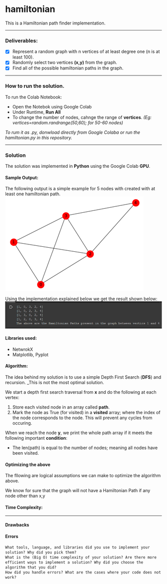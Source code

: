 # hamiltonian 
This is a Hamiltonian path finder implementation. 

----

### Deliverables: 
- [x] Represent a random graph with n vertices of at least degree one (n is at least 100).
- [x] Randomly select two vertices **(x,y)** from the graph.
- [x] Find all of the possible hamiltonian paths in the graph.

----
### How to run the solution.

To run the Colab Notebook:
- Open the Notebok using Google Colab
- Under Runtime, **Run All**
- To change the number of nodes, cahnge the range of **vertices**. _(Eg: vertices=random.randrange(50,60); for 50-60 nodes)_

_To rum it as .py, donwload directly from Google Colaba or run the hamiltonian.py in this repository._

----

### Solution
The solution was implemented in **Python** using the Google Colab **GPU**. 

#### Sample Output:
The following output is a simple example for 5 nodes with created with at least one hamiltonian path. 
![](photos/sample_output.png?raw=true "Samlpe Graph")

Using the implementation explained below we get the result shown below:
![](photos/Output.png?raw=true "Samlpe Graph")


#### Libraries used:
- NetwrokX
- Matplotlib, Pyplot 

#### Algorithm:
The idea behind my solution is to use a simple Depth First Search (**DFS**) and recursion. 
_This is not the most optimal solution. 

We start a depth first search traversal from **x** and do the following at each vertex:
1. Store each visited node in an array called **path**. 
2. Mark the node as True (for visited) in a **visited** array; where the index of the node corresponds to the node. This will prevent any cycles from occuring. 

When we reach the node **y**, we print the whole path array if it meets the following important **condition**:
- The len(path) is equal to the number of nodes; meaning all nodes have been visited. 

#### Optimizing the above
The fllowing are logical assumptions we can make to optimize the algorithm above. 

We know for sure that the graph will not have a Hamiltonian Path if any node other than x,y 


#### Time Complexity:


----

#### Drawbacks

#### Errors
    What tools, language, and libraries did you use to implement your solution? Why did you pick them?
    What is the (Big O) time complexity of your solution? Are there more efficient ways to implement a solution? Why did you choose the algorithm that you did?
    How did you handle errors? What are the cases where your code does not work?
